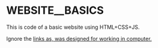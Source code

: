 # WEBSITE__BASICS

This is code of a basic website using HTML+CSS+JS.

Ignore the <a href> links as, was designed for working in computer.
